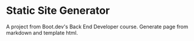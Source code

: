 # Static Site Generator
A project from Boot.dev's Back End Developer course. Generate page from markdown and template html.
